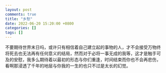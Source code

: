 ```yaml
---
layout: post
comments: true
title: "乡愁"
date: 2022-06-20 15:20:00 +0800
categories: []
tags: []
---
```


不要期待世界末日吗，或许只有相信着自己建立起的事物的人，才不会接受万物终将死去也无法再有任何意义的结局，然而对于必将一事无成的我等，这才是触手可及的安慰，我多么期待着以最初的形态与你们重逢，时间结束而你也不会再悲伤，看啊那浸透了千年的地层与你我的一生的也只不过是太长的幻觉。
